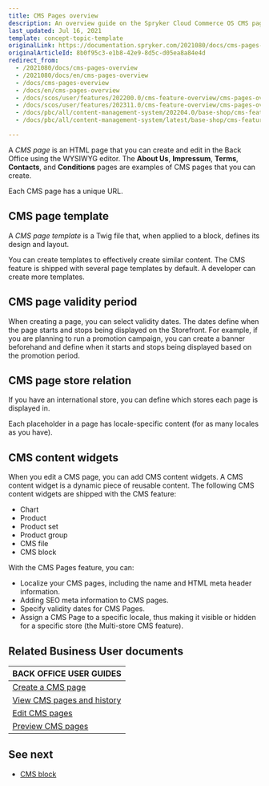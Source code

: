 ```yaml
---
title: CMS Pages overview
description: An overview guide on the Spryker Cloud Commerce OS CMS pages functionality.
last_updated: Jul 16, 2021
template: concept-topic-template
originalLink: https://documentation.spryker.com/2021080/docs/cms-pages-overview
originalArticleId: 8b0f95c3-e1b8-42e9-8d5c-d05ea8a84e4d
redirect_from:
  - /2021080/docs/cms-pages-overview
  - /2021080/docs/en/cms-pages-overview
  - /docs/cms-pages-overview
  - /docs/en/cms-pages-overview
  - /docs/scos/user/features/202200.0/cms-feature-overview/cms-pages-overview.html
  - /docs/scos/user/features/202311.0/cms-feature-overview/cms-pages-overview.html
  - /docs/pbc/all/content-management-system/202204.0/base-shop/cms-feature-overview/cms-pages-overview.html
  - /docs/pbc/all/content-management-system/latest/base-shop/cms-feature-overview/cms-pages-overview.html

---
```


A *CMS page* is an HTML page that you can create and edit in the Back Office using the WYSIWYG editor. The **About Us**, **Impressum**, **Terms**, **Contacts**, and **Conditions** pages are examples of CMS pages that you can create.

Each CMS page has a unique URL.

## CMS page template

A *CMS page template* is a Twig file that, when applied to a block, defines its design and layout.

You can create templates to effectively create similar content. The CMS feature is shipped with several page templates by default. A developer can create more templates.

## CMS page validity period

When creating a page, you can select validity dates. The dates define when the page starts and stops being displayed on the Storefront. For example, if you are planning to run a promotion campaign, you can create a banner beforehand and define when it starts and stops being displayed based on the promotion period.


## CMS page store relation

If you have an international store, you can define which stores each page is displayed in.

Each placeholder in a page has locale-specific content (for as many locales as you have).

## CMS content widgets

When you edit a CMS page, you can add CMS content widgets. A CMS content widget is a dynamic piece of reusable content. The following CMS content widgets are shipped with the CMS feature:
- Chart
- Product
- Product set
- Product group
- CMS file
- CMS block

With the CMS Pages feature, you can:

- Localize your CMS pages, including the name and HTML meta header information.
- Adding SEO meta information to CMS pages.
- Specify validity dates for CMS Pages.
- Assign a CMS Page to a specific locale, thus making it visible or hidden for a specific store (the Multi-store CMS feature).

## Related Business User documents

|BACK OFFICE USER GUIDES|
|---|
| [Create a CMS page](/docs/pbc/all/content-management-system/{{page.version}}/base-shop/manage-in-the-back-office/pages/create-cms-pages.html)  |
| [View CMS pages and history](/docs/pbc/all/content-management-system/{{page.version}}/base-shop/manage-in-the-back-office/pages/view-cms-pages-and-history.html)  |
| [Edit CMS pages](/docs/pbc/all/content-management-system/{{page.version}}/base-shop/manage-in-the-back-office/pages/edit-cms-pages.html)  |
| [Preview CMS pages](/docs/pbc/all/content-management-system/{{page.version}}/base-shop/manage-in-the-back-office/pages/preview-cms-pages.html)  |


## See next

- [CMS block](/docs/pbc/all/content-management-system/{{page.version}}/base-shop/cms-feature-overview/cms-blocks-overview.html)
